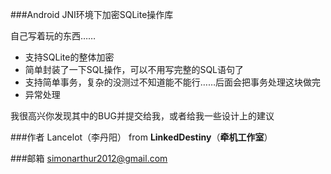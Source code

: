 ###Android JNI环境下加密SQLite操作库

自己写着玩的东西……
- 支持SQLite的整体加密
- 简单封装了一下SQL操作，可以不用写完整的SQL语句了
- 支持简单事务，复杂的没测过不知道能不能行……后面会把事务处理这块做完
- 异常处理

我很高兴你发现其中的BUG并提交给我，或者给我一些设计上的建议

###作者
Lancelot（李丹阳） from **LinkedDestiny**（**牵机工作室**）

###邮箱
simonarthur2012@gmail.com